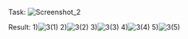 Task: ![Screenshot_2](https://user-images.githubusercontent.com/117121382/199118450-2fc8284e-670c-45a8-bece-47d4f4c56913.png)

Result: 
1)![3(1)](https://github.com/demurre/CPPLearning/assets/117121382/742b086d-a3bf-486a-96cd-020e09a33f6b)
2)![3(2)](https://github.com/demurre/CPPLearning/assets/117121382/2f60db45-99d8-4f03-95f5-9e6f64d5c215)
3)![3(3)](https://github.com/demurre/CPPLearning/assets/117121382/26fa60d7-1d90-476a-ae6d-57ebd1d97963)
4)![3(4)](https://github.com/demurre/CPPLearning/assets/117121382/6f31e44c-8d2b-4e22-8d8a-44676fc8bf56)
5)![3(5)](https://github.com/demurre/CPPLearning/assets/117121382/58ebbaa3-5417-46f8-b1ca-e7f5b257ed6b)




